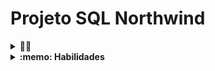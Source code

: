 # Projeto SQL Northwind

<details>
<summary><strong>👨‍💻</strong></summary><br />

banco de dados: `Northwind`, usado neste projeto. 

 </details>

<details>
  <summary><strong>:memo: Habilidades</strong></summary><br />

  Neste projeto:

- As queries que foi desenvolvido devem retornar exatamente a quantidade de colunas e registros esperados, dentro do que foi pedido.
- Organização do código. Deixe sempre as palavras-chave em CAIXA ALTA e os nomes de tabelas e colunas em caixa baixa.
- Desafios de SELECT e criação de dados;
- Desafios sobre filtragem de dados;
- Desafios de manipulação de tabelas.
- testar suas funções com Jest.

</details>

